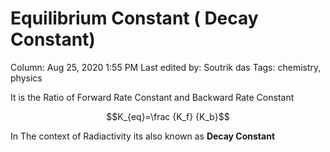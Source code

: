 # Equilibrium Constant ( Decay Constant)

Column: Aug 25, 2020 1:55 PM
Last edited by: Soutrik das
Tags: chemistry, physics

It is the Ratio of Forward Rate Constant and Backward Rate Constant 

$$K_{eq}=\frac {K_f} {K_b}$$

In The context of Radiactivity its also known as **Decay Constant**
